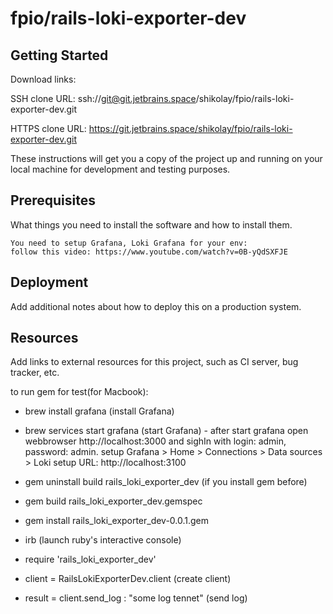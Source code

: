 # fpio/rails-loki-exporter-dev



## Getting Started

Download links:

SSH clone URL: ssh://git@git.jetbrains.space/shikolay/fpio/rails-loki-exporter-dev.git

HTTPS clone URL: https://git.jetbrains.space/shikolay/fpio/rails-loki-exporter-dev.git



These instructions will get you a copy of the project up and running on your local machine for development and testing purposes.

## Prerequisites

What things you need to install the software and how to install them.

```
You need to setup Grafana, Loki Grafana for your env: 
follow this video: https://www.youtube.com/watch?v=0B-yQdSXFJE

```

## Deployment

Add additional notes about how to deploy this on a production system.

## Resources

Add links to external resources for this project, such as CI server, bug tracker, etc.


to run gem for test(for Macbook): 
 - brew install grafana (install Grafana) 
 - brew services start grafana (start Grafana) - 
    after start grafana open webbrowser http://localhost:3000 and sighIn with login: admin, password: admin.
    setup Grafana > Home > Connections > Data sources > Loki
    setup URL: http://localhost:3100


 - gem uninstall build rails_loki_exporter_dev (if you install gem before)
 - gem build rails_loki_exporter_dev.gemspec
 - gem install rails_loki_exporter_dev-0.0.1.gem
 - irb (launch ruby's interactive console)

 - require 'rails_loki_exporter_dev'
 - client = RailsLokiExporterDev.client (create client)
 - result = client.send_log : "some log tennet" (send log)
